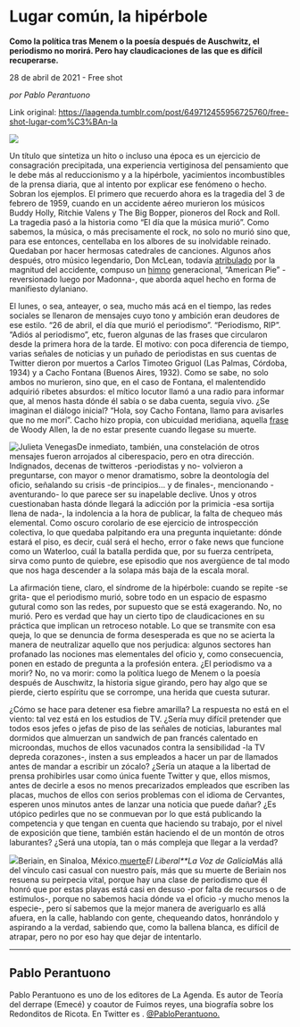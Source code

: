 # Lugar común, la hipérbole

**Como la política tras Menem o la poesía después de Auschwitz, el periodismo no morirá. Pero hay claudicaciones de las que es difícil recuperarse.**

28 de abril de 2021 - Free shot

_por Pablo Perantuono_

Link original: https://laagenda.tumblr.com/post/649712455956725760/free-shot-lugar-com%C3%BAn-la

![](https://64.media.tumblr.com/f20ae9d61128971de1533454dc726d4e/968f3f938a12c030-28/s500x750/9113d709c41c478b58d433f39bd5db31644c448b.jpg)

Un título que sintetiza un hito o incluso una época es un ejercicio de consagración precipitada, una experiencia vertiginosa del pensamiento que le debe más al reduccionismo y a la hipérbole, yacimientos incombustibles de la prensa diaria, que al intento por explicar ese fenómeno o hecho. Sobran los ejemplos. El primero que recuerdo ahora es la tragedia del 3 de febrero de 1959, cuando en un accidente aéreo murieron los músicos Buddy Holly, Ritchie Valens y The Big Bopper, pioneros del Rock and Roll. La tragedia pasó a la historia como “El día que la música murió”. Como sabemos, la música, o más precisamente el rock, no solo no murió sino que, para ese entonces, centellaba en los albores de su inolvidable reinado. Quedaban por hacer hermosas catedrales de canciones. Algunos años después, otro músico legendario, Don McLean, todavía [atribulado](https://www.theguardian.com/music/2020/oct/22/don-mclean-american-pie-its-meaning-family-deaths-tragedy-60s) por la magnitud del accidente, compuso un [himno](https://www.youtube.com/watch?v=iX_TFkut1PM) generacional, “American Pie” -reversionado luego por Madonna-, que aborda aquel hecho en forma de manifiesto dylaniano. 

El lunes, o sea, anteayer, o sea, mucho más acá en el tiempo, las redes sociales se llenaron de mensajes cuyo tono y ambición eran deudores de ese estilo. “26 de abril, el día que murió el periodismo”. “Periodismo, RIP”. “Adiós al periodismo”, etc, fueron algunas de las frases que circularon desde la primera hora de la tarde. El motivo: con poca diferencia de tiempo, varias señales de noticias y un puñado de periodistas en sus cuentas de Twitter dieron por muertos a Carlos Timoteo Griguol (Las Palmas, Córdoba, 1934) y a Cacho Fontana (Buenos Aires, 1932). Como se sabe, no solo ambos no murieron, sino que, en el caso de Fontana, el malentendido adquirió ribetes absurdos: el mítico locutor llamó a una radio para informar que, al menos hasta dónde él sabía o se daba cuenta, seguía vivo. ¿Se imaginan el diálogo inicial? “Hola, soy Cacho Fontana, llamo para avisarles que no me morí”. Cacho hizo propia, con ubicuidad meridiana, aquella [frase](https://akifrases.com/frase/154874) de Woody Allen, la de no estar presente cuando llegase su muerte.  

![Julieta Venegas](https://64.media.tumblr.com/6967c62d9ccc25114fb9060f2fef304a/968f3f938a12c030-f6/s250x400/d5d645c96e09561aba6c6e87ac94f84d2dae844f.jpg)De inmediato, también, una constelación de otros mensajes fueron arrojados al ciberespacio, pero en otra dirección. Indignados, decenas de twitteros -periodistas y no- volvieron a preguntarse, con mayor o menor dramatismo, sobre la deontología del oficio, señalando su crisis -de principios… y de finales-, mencionando -aventurando- lo que parece ser su inapelable declive. Unos y otros cuestionaban hasta dónde llegará la adicción por la primicia -esa sortija llena de nada-, la indolencia a la hora de publicar, la falta de chequeo más elemental. Como oscuro corolario de ese ejercicio de introspección colectiva, lo que quedaba palpitando era una pregunta inquietante: dónde estará el piso, es decir, cuál será el hecho, error o fake news que funcione como un Waterloo, cuál la batalla perdida que, por su fuerza centrípeta, sirva como punto de quiebre, ese episodio que nos avergüence de tal modo que nos haga descender a la solapa más baja de la escala moral. 

La afirmación tiene, claro, el síndrome de la hipérbole: cuando se repite -se grita- que el periodismo murió, sobre todo en un espacio de espasmo gutural como son las redes, por supuesto que se está exagerando. No, no murió. Pero es verdad que hay un cierto tipo de claudicaciones en su práctica que implican un retroceso notable. Lo que se transmite con esa queja, lo que se denuncia de forma desesperada es que no se acierta la manera de neutralizar aquello que nos perjudica: algunos sectores han profanado las nociones mas elementales del oficio y, como consecuencia, ponen en estado de pregunta a la profesión entera. ¿El periodismo va a morir? No, no va morir: como la política luego de Menem o la poesía después de Auschwitz, la historia sigue girando, pero hay algo que se pierde, cierto espíritu que se corrompe, una herida que cuesta suturar. 

¿Cómo se hace para detener esa fiebre amarilla? La respuesta no está en el viento: tal vez está en los estudios de TV. ¿Sería muy difícil pretender que todos esos jefes o jefas de piso de las señales de noticias, laburantes mal dormidos que almuerzan un sandwich de pan francés calentado en microondas, muchos de ellos vacunados contra la sensibilidad -la TV depreda corazones-, insten a sus empleados a hacer un par de llamados antes de mandar a escribir un zócalo? ¿Sería un ataque a la libertad de prensa prohibirles usar como única fuente Twitter y que, ellos mismos, antes de decirle a esos no menos precarizados empleados que escriben las placas, muchos de ellos con serios problemas con el idioma de Cervantes, esperen unos minutos antes de lanzar una noticia que puede dañar? ¿Es utópico pedirles que no se conmuevan por lo que está publicando la competencia y que tengan en cuenta que haciendo su trabajo, por el nivel de exposición que tiene, también están haciendo el de un montón de otros laburantes? ¿Será una utopía, tan o más compleja que llegar a la verdad?

![](https://64.media.tumblr.com/da3b208a1d4b2a2a3d05901e666525e1/968f3f938a12c030-18/s500x750/6c59357636b4b86fefe48f0b23985794470c5b0b.jpg)Beriain, en Sinaloa, México.[muerte](https://www.eldiario.es/internacional/david-beriain-reportero-trotamundos-ponia-piel_1_7875236.html)*El Liberal**La Voz de Galicia*Más allá del vínculo casi casual con nuestro país, más que su muerte de Beriain nos resuena su peirpecia vital, porque hay una clase de periodismo que él honró que por estas playas está casi en desuso -por falta de recursos o de estímulos-, porque no sabemos hacia dónde va el oficio -y mucho menos la especie-, pero sí sabemos que la mejor manera de averiguarlo es allá afuera, en la calle, hablando con gente, chequeando datos, honrándolo y aspirando a la verdad, sabiendo que, como la ballena blanca, es difícil de atrapar, pero no por eso hay que dejar de intentarlo.



---

Pablo Perantuono
----------------

Pablo Perantuono es uno de los editores de La Agenda. Es autor de Teoría del derrape (Emecé) y coautor de Fuimos reyes, una biografía sobre los Redonditos de Ricota. En Twitter es . [@PabloPerantuono.](https://twitter.com/PabloPerantuono) 

